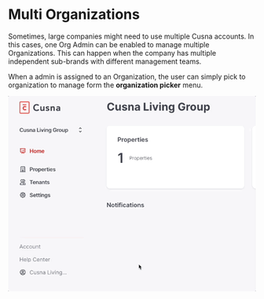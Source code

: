 # Multi Organizations

Sometimes, large companies might need to use multiple Cusna accounts. In this cases, one Org Admin can be enabled to manage multiple Organizations. This can happen when the company has multiple independent sub-brands with different management teams.



When a admin is assigned to an Organization, the user can simply pick to organization to manage form the **organization picker** menu.



![](<../../.gitbook/assets/multi manager.gif>)


